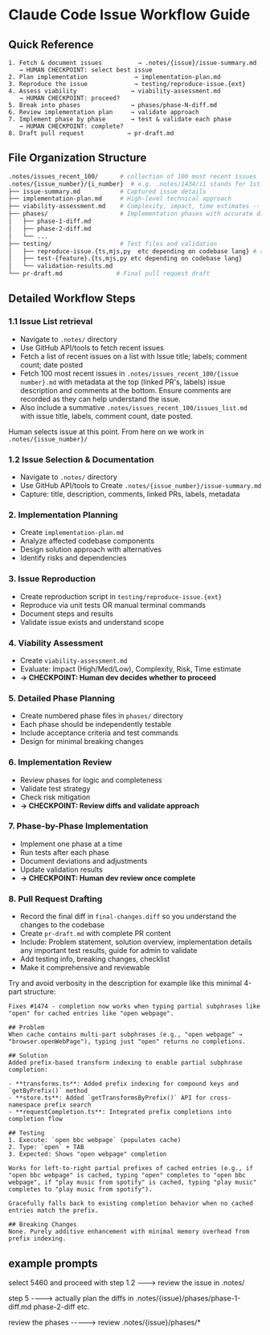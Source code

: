 # Claude Code Issue Workflow Guide

## Quick Reference
```
1. Fetch & document issues          → .notes/{issue}/issue-summary.md
   → HUMAN CHECKPOINT: select best issue
2. Plan implementation             → implementation-plan.md  
3. Reproduce the issue             → testing/reproduce-issue.{ext}
4. Assess viability               → viability-assessment.md
   → HUMAN CHECKPOINT: proceed?
5. Break into phases              → phases/phase-N-diff.md
6. Review implementation plan     → validate approach
7. Implement phase by phase       → test & validate each phase
   → HUMAN CHECKPOINT: complete?
8. Draft pull request            → pr-draft.md
```

## File Organization Structure

```bash
.notes/issues_recent_100/      # collection of 100 most recent issues
.notes/{issue_number}/{i_number}  # e.g. .notes/1434/i1 stands for 1st iteration of solving issue 1434; .notes/232/i2 = issue 232; 2nd iteration
├── issue-summary.md           # Captured issue details
├── implementation-plan.md     # High-level technical approach
├── viability-assessment.md    # Complexity, impact, time estimates -- how achieveable is this? Have we bitten off more than we can chew?
├── phases/                    # Implementation phases with accurate diffs
│   ├── phase-1-diff.md       
│   ├── phase-2-diff.md       
│   └── ...
├── testing/                   # Test files and validation
│   ├── reproduce-issue.{ts,mjs,py  etc depending on codebase lang} # reproduces original issue from ticker
│   ├── test-{feature}.{ts,mjs,py etc depending on codebase lang}
│   └── validation-results.md
└── pr-draft.md               # Final pull request draft
```

## Detailed Workflow Steps

### 1.1 Issue List retrieval
- Navigate to `.notes/` directory
- Use GitHub API/tools to fetch recent issues
- Fetch a list of recent issues on a list with Issue title; labels; comment count; date posted
- Fetch 100 most recent issues in `.notes/issues_recent_100/{issue number}.md` with metadata at the top (linked PR's, labels) issue description and comments at the bottom. Ensure comments are recorded as they can help understand the issue.
- Also include a summative `.notes/issues_recent_100/issues_list.md` with issue title, labels, comment count, date posted.

Human selects issue at this point. From here on we work in `.notes/{issue_number}/`

### 1.2 Issue Selection & Documentation
- Navigate to `.notes/` directory
- Use GitHub API/tools to Create `.notes/{issue_number}/issue-summary.md`
- Capture: title, description, comments, linked PRs, labels, metadata

### 2. Implementation Planning  
- Create `implementation-plan.md`
- Analyze affected codebase components
- Design solution approach with alternatives
- Identify risks and dependencies

### 3. Issue Reproduction
- Create reproduction script in `testing/reproduce-issue.{ext}`
- Reproduce via unit tests OR manual terminal commands
- Document steps and results
- Validate issue exists and understand scope

### 4. Viability Assessment
- Create `viability-assessment.md`
- Evaluate: Impact (High/Med/Low), Complexity, Risk, Time estimate
- **→ CHECKPOINT: Human dev decides whether to proceed**

### 5. Detailed Phase Planning
- Create numbered phase files in `phases/` directory
- Each phase should be independently testable
- Include acceptance criteria and test commands
- Design for minimal breaking changes

### 6. Implementation Review
- Review phases for logic and completeness
- Validate test strategy
- Check risk mitigation
- **→ CHECKPOINT: Review diffs and validate approach**

### 7. Phase-by-Phase Implementation
- Implement one phase at a time
- Run tests after each phase
- Document deviations and adjustments
- Update validation results
- **→ CHECKPOINT: Human dev review once complete**

### 8. Pull Request Drafting
- Record the final diff in `final-changes.diff` so you understand the changes to the codebase
- Create `pr-draft.md` with complete PR content
- Include: Problem statement, solution overview, implementation details any important test results, guide for admin to validate
- Add testing info, breaking changes, checklist
- Make it comprehensive and reviewable


Try and avoid verbosity in the description for example like this minimal 4-part structure:

```
Fixes #1474 - completion now works when typing partial subphrases like "open" for cached entries like "open webpage".

## Problem
When cache contains multi-part subphrases (e.g., "open webpage" → "browser.openWebPage"), typing just "open" returns no completions.

## Solution
Added prefix-based transform indexing to enable partial subphrase completion:

- **transforms.ts**: Added prefix indexing for compound keys and `getByPrefix()` method
- **store.ts**: Added `getTransformsByPrefix()` API for cross-namespace prefix search  
- **requestCompletion.ts**: Integrated prefix completions into completion flow

## Testing
1. Execute: `open bbc webpage` (populates cache)
2. Type: `open` + TAB
3. Expected: Shows "open webpage" completion

Works for left-to-right partial prefixes of cached entries (e.g., if "open bbc webpage" is cached, typing "open" completes to "open bbc webpage", if "play music from spotify" is cached, typing "play music" completes to "play music from spotify").

Gracefully falls back to existing completion behavior when no cached entries match the prefix.

## Breaking Changes
None. Purely additive enhancement with minimal memory overhead from prefix indexing.
```


## example prompts

select 5460 and proceed with step 1.2 ---> review the issue in .notes/

step 5 ----> actually plan the diffs in .notes/{issue}/phases/phase-1-diff.md phase-2-diff etc.

review the phases -----> review .notes/{issue}/phases/*
